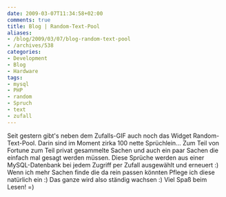 ```yaml
---
date: 2009-03-07T11:34:58+02:00
comments: true
title: Blog | Random-Text-Pool
aliases:
- /blog/2009/03/07/blog-random-text-pool
- /archives/538
categories:
- Development
- Blog
- Hardware
tags:
- mysql
- PHP
- random
- Spruch
- text
- zufall
---
```


Seit gestern gibt's neben dem Zufalls-GIF auch noch das Widget
Random-Text-Pool. Darin sind im Moment zirka 100 nette Sprüchlein... Zum
Teil von Fortune zum Teil privat gesammelte Sachen und auch ein paar Sachen
die einfach mal gesagt werden müssen. Diese Sprüche werden aus einer
MySQL-Datenbank bei jedem Zugriff per Zufall ausgewählt und erneuert :)
Wenn ich mehr Sachen finde die da rein passen könnten Pflege ich diese
natürlich ein :)  Das ganze wird also ständig wachsen :) Viel Spaß beim
Lesen! =)
